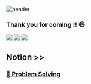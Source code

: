 ![header](https://capsule-render.vercel.app/api?type=wave&color=auto&height=300&section=header&fontSize=90&text=Wellcome)
### Thank you for coming !! :smile:
<img src="https://img.shields.io/badge/Android-61DAFB?style=flat&logo=React&logoColor=white"/> <img src="https://img.shields.io/badge/Java-61DAFB?style=flat&logo=React&logoColor=white"/> <img src="https://img.shields.io/badge/Android Studio-FF0000?style=flat&logo=React&logoColor=white"/>

## Notion >>
<a href="https://silk-mare-ff4.notion.site/Jin-3ade7e4509034090bc7152cd62301648" > <h3>:muscle: Problem Solving </h3> </a>


<!--
### Hi there👋 -->
<!--
**Jinyunki/Jinyunki** is a ✨ _special_ ✨ repository because its `README.md` (this file) appears on your GitHub profile.

Here are some ideas to get you started:

- 🔭 I’m currently working on ...
- 🌱 I’m currently learning ...
- 👯 I’m looking to collaborate on ...
- 🤔 I’m looking for help with ...
- 💬 Ask me about ...
- 📫 How to reach me: ...
- 😄 Pronouns: ...
- ⚡ Fun fact: ...
-->
